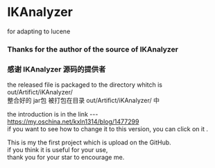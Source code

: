 # IKAnalyzer
for adapting to lucene  
### Thanks for the author of the source of IKAnalyzer
### 感谢 IKAnalyzer 源码的提供者

the released file is packaged to the directory whitch is out/Artifict/iKAnalyzer/   
整合好的 jar包 被打包在目录 out/Artifict/iKAnalyzer/ 中   

the introduction is  in the link ---  https://my.oschina.net/kxln1314/blog/1477299    
if you want to see how to change it to this version, you can click on it .  
  
This is my the first project which is upload on the GitHub.   
if you think it is useful for your use,     
thank you for your star to encourage me.    
  
